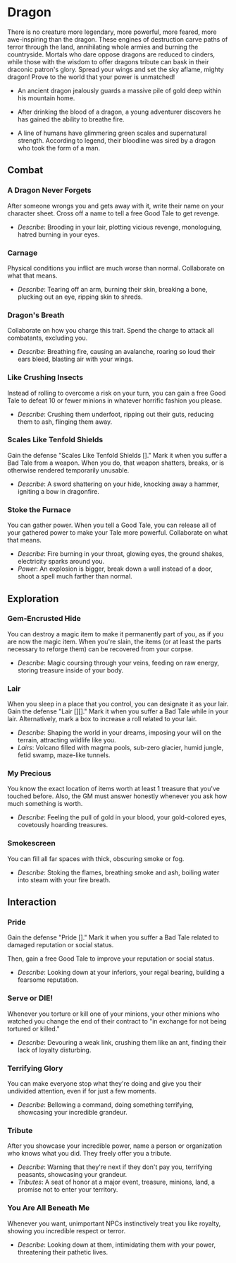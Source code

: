 # Dragon

There is no creature more legendary, more powerful, more feared, more awe-inspiring than the dragon. These engines of destruction carve paths of terror through the land, annihilating whole armies and burning the countryside. Mortals who dare oppose dragons are reduced to cinders, while those with the wisdom to offer dragons tribute can bask in their draconic patron's glory. Spread your wings and set the sky aflame, mighty dragon! Prove to the world that your power is unmatched!

* An ancient dragon jealously guards a massive pile of gold deep within his mountain home.

* After drinking the blood of a dragon, a young adventurer discovers he has gained the ability to breathe fire.

* A line of humans have glimmering green scales and supernatural strength. According to legend, their bloodline was sired by a dragon who took the form of a man.

## Combat

### A Dragon Never Forgets

After someone wrongs you and gets away with it, write their name on your character sheet. Cross off a name to tell a free Good Tale to get revenge.

* *Describe*: Brooding in your lair, plotting vicious revenge, monologuing, hatred burning in your eyes.

### Carnage

Physical conditions you inflict are much worse than normal. Collaborate on what that means.

* *Describe*: Tearing off an arm, burning their skin, breaking a bone, plucking out an eye, ripping skin to shreds.

### Dragon's Breath

Collaborate on how you charge this trait. Spend the charge to attack all combatants, excluding you.

* *Describe*: Breathing fire, causing an avalanche, roaring so loud their ears bleed, blasting air with your wings.

### Like Crushing Insects

Instead of rolling to overcome a risk on your turn, you can gain a free Good Tale to defeat 10 or fewer minions in whatever horrific fashion you please. 

* *Describe*: Crushing them underfoot, ripping out their guts, reducing them to ash, flinging them away.

### Scales Like Tenfold Shields

Gain the defense "Scales Like Tenfold Shields []." Mark it when you suffer a Bad Tale from a weapon. When you do, that weapon shatters, breaks, or is otherwise rendered temporarily unusable. 

* *Describe*: A sword shattering on your hide, knocking away a hammer, igniting a bow in dragonfire. 

### Stoke the Furnace

You can gather power. When you tell a Good Tale, you can release all of your gathered power to make your Tale more powerful. Collaborate on what that means.

* *Describe*: Fire burning in your throat, glowing eyes, the ground shakes, electricity sparks around you.
* *Power*: An explosion is bigger, break down a wall instead of a door, shoot a spell much farther than normal.

## Exploration

 ### Gem-Encrusted Hide

You can destroy a magic item to make it permanently part of you, as if you are now the magic item. When you're slain, the items (or at least the parts necessary to reforge them) can be recovered from your corpse.

* *Describe*: Magic coursing through your veins, feeding on raw energy, storing treasure inside of your body.

### Lair

When you sleep in a place that you control, you can designate it as your lair. Gain the defense "Lair [][]." Mark it when you suffer a Bad Tale while in your lair. Alternatively, mark a box to increase a roll related to your lair.

* *Describe*: Shaping the world in your dreams, imposing your will on the terrain, attracting wildlife like you.
* *Lairs*: Volcano filled with magma pools, sub-zero glacier, humid jungle, fetid swamp, maze-like tunnels.

### My Precious

You know the exact location of items worth at least 1 treasure that you've touched before. Also, the GM must answer honestly whenever you ask how much something is worth.

* *Describe*: Feeling the pull of gold in your blood, your gold-colored eyes, covetously hoarding treasures.

### Smokescreen

You can fill all far spaces with thick, obscuring smoke or fog. 

* *Describe*: Stoking the flames, breathing smoke and ash, boiling water into steam with your fire breath. 

## Interaction

### Pride

Gain the defense "Pride []." Mark it when you suffer a Bad Tale related to damaged reputation or social status. 

Then, gain a free Good Tale to improve your reputation or social status.

* *Describe*: Looking down at your inferiors, your regal bearing, building a fearsome reputation. 

### Serve or DIE!

Whenever you torture or kill one of your minions, your other minions who watched you change the end of their contract to "in exchange for not being tortured or killed." 

* *Describe*: Devouring a weak link, crushing them like an ant, finding their lack of loyalty disturbing.

### Terrifying Glory

You can make everyone stop what they're doing and give you their undivided attention, even if for just a few moments. 

* *Describe*: Bellowing a command, doing something terrifying, showcasing your incredible grandeur. 

### Tribute

After you showcase your incredible power, name a person or organization who knows what you did. They freely offer you a tribute.

* *Describe*: Warning that they're next if they don't pay you, terrifying peasants, showcasing your grandeur.
* *Tributes*: A seat of honor at a major event, treasure, minions, land, a promise not to enter your territory.

### You Are All Beneath Me

Whenever you want, unimportant NPCs instinctively treat you like royalty, showing you incredible respect or terror. 

* *Describe*: Looking down at them, intimidating them with your power, threatening their pathetic lives.

